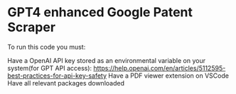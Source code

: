 # GPT4 enhanced Google Patent Scraper

To run this code you must:

Have a OpenAI API key stored as an environmental variable on your system(for GPT API access): https://help.openai.com/en/articles/5112595-best-practices-for-api-key-safety
Have a PDF viewer extension on VSCode
Have all relevant packages downloaded
